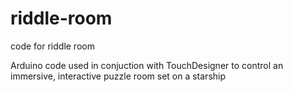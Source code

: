 # riddle-room

code for riddle room

Arduino code used in conjuction with TouchDesigner to control an immersive, interactive puzzle room set on a starship
